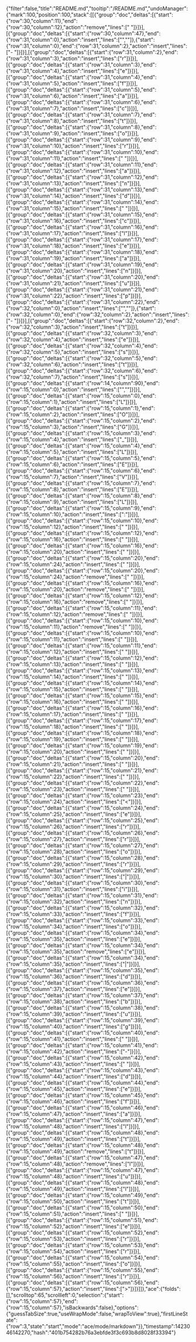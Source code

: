 {"filter":false,"title":"README.md","tooltip":"/README.md","undoManager":{"mark":100,"position":100,"stack":[[{"group":"doc","deltas":[{"start":{"row":30,"column":11},"end":{"row":30,"column":12},"action":"remove","lines":[" "]}]}],[{"group":"doc","deltas":[{"start":{"row":30,"column":47},"end":{"row":31,"column":0},"action":"insert","lines":["",""]},{"start":{"row":31,"column":0},"end":{"row":31,"column":2},"action":"insert","lines":["- "]}]}],[{"group":"doc","deltas":[{"start":{"row":31,"column":2},"end":{"row":31,"column":3},"action":"insert","lines":["r"]}]}],[{"group":"doc","deltas":[{"start":{"row":31,"column":3},"end":{"row":31,"column":4},"action":"insert","lines":["e"]}]}],[{"group":"doc","deltas":[{"start":{"row":31,"column":4},"end":{"row":31,"column":5},"action":"insert","lines":["f"]}]}],[{"group":"doc","deltas":[{"start":{"row":31,"column":5},"end":{"row":31,"column":6},"action":"insert","lines":["a"]}]}],[{"group":"doc","deltas":[{"start":{"row":31,"column":6},"end":{"row":31,"column":7},"action":"insert","lines":["c"]}]}],[{"group":"doc","deltas":[{"start":{"row":31,"column":7},"end":{"row":31,"column":8},"action":"insert","lines":["t"]}]}],[{"group":"doc","deltas":[{"start":{"row":31,"column":8},"end":{"row":31,"column":9},"action":"insert","lines":["o"]}]}],[{"group":"doc","deltas":[{"start":{"row":31,"column":9},"end":{"row":31,"column":10},"action":"insert","lines":["r"]}]}],[{"group":"doc","deltas":[{"start":{"row":31,"column":10},"end":{"row":31,"column":11},"action":"insert","lines":[" "]}]}],[{"group":"doc","deltas":[{"start":{"row":31,"column":11},"end":{"row":31,"column":12},"action":"insert","lines":["a"]}]}],[{"group":"doc","deltas":[{"start":{"row":31,"column":12},"end":{"row":31,"column":13},"action":"insert","lines":["n"]}]}],[{"group":"doc","deltas":[{"start":{"row":31,"column":13},"end":{"row":31,"column":14},"action":"insert","lines":["d"]}]}],[{"group":"doc","deltas":[{"start":{"row":31,"column":14},"end":{"row":31,"column":15},"action":"insert","lines":[" "]}]}],[{"group":"doc","deltas":[{"start":{"row":31,"column":15},"end":{"row":31,"column":16},"action":"insert","lines":["c"]}]}],[{"group":"doc","deltas":[{"start":{"row":31,"column":16},"end":{"row":31,"column":17},"action":"insert","lines":["l"]}]}],[{"group":"doc","deltas":[{"start":{"row":31,"column":17},"end":{"row":31,"column":18},"action":"insert","lines":["e"]}]}],[{"group":"doc","deltas":[{"start":{"row":31,"column":18},"end":{"row":31,"column":19},"action":"insert","lines":["a"]}]}],[{"group":"doc","deltas":[{"start":{"row":31,"column":19},"end":{"row":31,"column":20},"action":"insert","lines":["n"]}]}],[{"group":"doc","deltas":[{"start":{"row":31,"column":20},"end":{"row":31,"column":21},"action":"insert","lines":["u"]}]}],[{"group":"doc","deltas":[{"start":{"row":31,"column":21},"end":{"row":31,"column":22},"action":"insert","lines":["p"]}]}],[{"group":"doc","deltas":[{"start":{"row":31,"column":22},"end":{"row":32,"column":0},"action":"insert","lines":["",""]},{"start":{"row":32,"column":0},"end":{"row":32,"column":2},"action":"insert","lines":["- "]}]}],[{"group":"doc","deltas":[{"start":{"row":32,"column":2},"end":{"row":32,"column":3},"action":"insert","lines":["t"]}]}],[{"group":"doc","deltas":[{"start":{"row":32,"column":3},"end":{"row":32,"column":4},"action":"insert","lines":["e"]}]}],[{"group":"doc","deltas":[{"start":{"row":32,"column":4},"end":{"row":32,"column":5},"action":"insert","lines":["s"]}]}],[{"group":"doc","deltas":[{"start":{"row":32,"column":5},"end":{"row":32,"column":6},"action":"insert","lines":["t"]}]}],[{"group":"doc","deltas":[{"start":{"row":32,"column":6},"end":{"row":32,"column":7},"action":"insert","lines":["s"]}]}],[{"group":"doc","deltas":[{"start":{"row":14,"column":90},"end":{"row":15,"column":0},"action":"insert","lines":["",""]}]}],[{"group":"doc","deltas":[{"start":{"row":15,"column":0},"end":{"row":15,"column":1},"action":"insert","lines":["L"]}]}],[{"group":"doc","deltas":[{"start":{"row":15,"column":1},"end":{"row":15,"column":2},"action":"insert","lines":["O"]}]}],[{"group":"doc","deltas":[{"start":{"row":15,"column":2},"end":{"row":15,"column":3},"action":"insert","lines":["G"]}]}],[{"group":"doc","deltas":[{"start":{"row":15,"column":3},"end":{"row":15,"column":4},"action":"insert","lines":["_"]}]}],[{"group":"doc","deltas":[{"start":{"row":15,"column":4},"end":{"row":15,"column":5},"action":"insert","lines":["L"]}]}],[{"group":"doc","deltas":[{"start":{"row":15,"column":5},"end":{"row":15,"column":6},"action":"insert","lines":["E"]}]}],[{"group":"doc","deltas":[{"start":{"row":15,"column":6},"end":{"row":15,"column":7},"action":"insert","lines":["V"]}]}],[{"group":"doc","deltas":[{"start":{"row":15,"column":7},"end":{"row":15,"column":8},"action":"insert","lines":["E"]}]}],[{"group":"doc","deltas":[{"start":{"row":15,"column":8},"end":{"row":15,"column":9},"action":"insert","lines":["L"]}]}],[{"group":"doc","deltas":[{"start":{"row":15,"column":9},"end":{"row":15,"column":10},"action":"insert","lines":[":"]}]}],[{"group":"doc","deltas":[{"start":{"row":15,"column":10},"end":{"row":15,"column":12},"action":"insert","lines":["  "]}]}],[{"group":"doc","deltas":[{"start":{"row":15,"column":12},"end":{"row":15,"column":16},"action":"insert","lines":["    "]}]}],[{"group":"doc","deltas":[{"start":{"row":15,"column":16},"end":{"row":15,"column":20},"action":"insert","lines":["    "]}]}],[{"group":"doc","deltas":[{"start":{"row":15,"column":20},"end":{"row":15,"column":24},"action":"insert","lines":["    "]}]}],[{"group":"doc","deltas":[{"start":{"row":15,"column":20},"end":{"row":15,"column":24},"action":"remove","lines":["    "]}]}],[{"group":"doc","deltas":[{"start":{"row":15,"column":16},"end":{"row":15,"column":20},"action":"remove","lines":["    "]}]}],[{"group":"doc","deltas":[{"start":{"row":15,"column":12},"end":{"row":15,"column":16},"action":"remove","lines":["    "]}]}],[{"group":"doc","deltas":[{"start":{"row":15,"column":11},"end":{"row":15,"column":12},"action":"remove","lines":[" "]}]}],[{"group":"doc","deltas":[{"start":{"row":15,"column":10},"end":{"row":15,"column":11},"action":"remove","lines":[" "]}]}],[{"group":"doc","deltas":[{"start":{"row":15,"column":10},"end":{"row":15,"column":11},"action":"insert","lines":[" "]}]}],[{"group":"doc","deltas":[{"start":{"row":15,"column":11},"end":{"row":15,"column":12},"action":"insert","lines":[" "]}]}],[{"group":"doc","deltas":[{"start":{"row":15,"column":12},"end":{"row":15,"column":13},"action":"insert","lines":[" "]}]}],[{"group":"doc","deltas":[{"start":{"row":15,"column":13},"end":{"row":15,"column":14},"action":"insert","lines":[" "]}]}],[{"group":"doc","deltas":[{"start":{"row":15,"column":14},"end":{"row":15,"column":15},"action":"insert","lines":[" "]}]}],[{"group":"doc","deltas":[{"start":{"row":15,"column":15},"end":{"row":15,"column":16},"action":"insert","lines":[" "]}]}],[{"group":"doc","deltas":[{"start":{"row":15,"column":16},"end":{"row":15,"column":17},"action":"insert","lines":[" "]}]}],[{"group":"doc","deltas":[{"start":{"row":15,"column":17},"end":{"row":15,"column":18},"action":"insert","lines":[" "]}]}],[{"group":"doc","deltas":[{"start":{"row":15,"column":18},"end":{"row":15,"column":19},"action":"insert","lines":[" "]}]}],[{"group":"doc","deltas":[{"start":{"row":15,"column":19},"end":{"row":15,"column":20},"action":"insert","lines":[" "]}]}],[{"group":"doc","deltas":[{"start":{"row":15,"column":20},"end":{"row":15,"column":21},"action":"insert","lines":[" "]}]}],[{"group":"doc","deltas":[{"start":{"row":15,"column":21},"end":{"row":15,"column":22},"action":"insert","lines":[" "]}]}],[{"group":"doc","deltas":[{"start":{"row":15,"column":22},"end":{"row":15,"column":23},"action":"insert","lines":[" "]}]}],[{"group":"doc","deltas":[{"start":{"row":15,"column":23},"end":{"row":15,"column":24},"action":"insert","lines":["<"]}]}],[{"group":"doc","deltas":[{"start":{"row":15,"column":24},"end":{"row":15,"column":25},"action":"insert","lines":["e"]}]}],[{"group":"doc","deltas":[{"start":{"row":15,"column":25},"end":{"row":15,"column":26},"action":"insert","lines":["r"]}]}],[{"group":"doc","deltas":[{"start":{"row":15,"column":26},"end":{"row":15,"column":27},"action":"insert","lines":["r"]}]}],[{"group":"doc","deltas":[{"start":{"row":15,"column":27},"end":{"row":15,"column":28},"action":"insert","lines":["o"]}]}],[{"group":"doc","deltas":[{"start":{"row":15,"column":28},"end":{"row":15,"column":29},"action":"insert","lines":["r"]}]}],[{"group":"doc","deltas":[{"start":{"row":15,"column":29},"end":{"row":15,"column":30},"action":"insert","lines":["|"]}]}],[{"group":"doc","deltas":[{"start":{"row":15,"column":30},"end":{"row":15,"column":31},"action":"insert","lines":["i"]}]}],[{"group":"doc","deltas":[{"start":{"row":15,"column":31},"end":{"row":15,"column":32},"action":"insert","lines":["n"]}]}],[{"group":"doc","deltas":[{"start":{"row":15,"column":32},"end":{"row":15,"column":33},"action":"insert","lines":["f"]}]}],[{"group":"doc","deltas":[{"start":{"row":15,"column":33},"end":{"row":15,"column":34},"action":"insert","lines":["o"]}]}],[{"group":"doc","deltas":[{"start":{"row":15,"column":34},"end":{"row":15,"column":35},"action":"insert","lines":["e"]}]}],[{"group":"doc","deltas":[{"start":{"row":15,"column":34},"end":{"row":15,"column":35},"action":"remove","lines":["e"]}]}],[{"group":"doc","deltas":[{"start":{"row":15,"column":34},"end":{"row":15,"column":35},"action":"insert","lines":["|"]}]}],[{"group":"doc","deltas":[{"start":{"row":15,"column":35},"end":{"row":15,"column":36},"action":"insert","lines":["d"]}]}],[{"group":"doc","deltas":[{"start":{"row":15,"column":36},"end":{"row":15,"column":37},"action":"insert","lines":["e"]}]}],[{"group":"doc","deltas":[{"start":{"row":15,"column":37},"end":{"row":15,"column":38},"action":"insert","lines":["b"]}]}],[{"group":"doc","deltas":[{"start":{"row":15,"column":38},"end":{"row":15,"column":39},"action":"insert","lines":["u"]}]}],[{"group":"doc","deltas":[{"start":{"row":15,"column":39},"end":{"row":15,"column":40},"action":"insert","lines":["g"]}]}],[{"group":"doc","deltas":[{"start":{"row":15,"column":40},"end":{"row":15,"column":41},"action":"insert","lines":[" "]}]}],[{"group":"doc","deltas":[{"start":{"row":15,"column":41},"end":{"row":15,"column":42},"action":"insert","lines":["-"]}]}],[{"group":"doc","deltas":[{"start":{"row":15,"column":42},"end":{"row":15,"column":43},"action":"insert","lines":[" "]}]}],[{"group":"doc","deltas":[{"start":{"row":15,"column":43},"end":{"row":15,"column":44},"action":"insert","lines":["d"]}]}],[{"group":"doc","deltas":[{"start":{"row":15,"column":44},"end":{"row":15,"column":45},"action":"insert","lines":["e"]}]}],[{"group":"doc","deltas":[{"start":{"row":15,"column":45},"end":{"row":15,"column":46},"action":"insert","lines":["f"]}]}],[{"group":"doc","deltas":[{"start":{"row":15,"column":46},"end":{"row":15,"column":47},"action":"insert","lines":["a"]}]}],[{"group":"doc","deltas":[{"start":{"row":15,"column":47},"end":{"row":15,"column":48},"action":"insert","lines":["l"]}]}],[{"group":"doc","deltas":[{"start":{"row":15,"column":48},"end":{"row":15,"column":49},"action":"insert","lines":["t"]}]}],[{"group":"doc","deltas":[{"start":{"row":15,"column":48},"end":{"row":15,"column":49},"action":"remove","lines":["t"]}]}],[{"group":"doc","deltas":[{"start":{"row":15,"column":47},"end":{"row":15,"column":48},"action":"remove","lines":["l"]}]}],[{"group":"doc","deltas":[{"start":{"row":15,"column":47},"end":{"row":15,"column":48},"action":"insert","lines":["u"]}]}],[{"group":"doc","deltas":[{"start":{"row":15,"column":48},"end":{"row":15,"column":49},"action":"insert","lines":["l"]}]}],[{"group":"doc","deltas":[{"start":{"row":15,"column":49},"end":{"row":15,"column":50},"action":"insert","lines":["t"]}]}],[{"group":"doc","deltas":[{"start":{"row":15,"column":50},"end":{"row":15,"column":51},"action":"insert","lines":[" "]}]}],[{"group":"doc","deltas":[{"start":{"row":15,"column":51},"end":{"row":15,"column":52},"action":"insert","lines":["e"]}]}],[{"group":"doc","deltas":[{"start":{"row":15,"column":52},"end":{"row":15,"column":53},"action":"insert","lines":["r"]}]}],[{"group":"doc","deltas":[{"start":{"row":15,"column":53},"end":{"row":15,"column":54},"action":"insert","lines":["r"]}]}],[{"group":"doc","deltas":[{"start":{"row":15,"column":54},"end":{"row":15,"column":55},"action":"insert","lines":["o"]}]}],[{"group":"doc","deltas":[{"start":{"row":15,"column":55},"end":{"row":15,"column":56},"action":"insert","lines":["r"]}]}],[{"group":"doc","deltas":[{"start":{"row":15,"column":56},"end":{"row":15,"column":57},"action":"insert","lines":[">"]}]}]]},"ace":{"folds":[],"scrolltop":65,"scrollleft":0,"selection":{"start":{"row":15,"column":57},"end":{"row":15,"column":57},"isBackwards":false},"options":{"guessTabSize":true,"useWrapMode":false,"wrapToView":true},"firstLineState":{"row":3,"state":"start","mode":"ace/mode/markdown"}},"timestamp":1423046142270,"hash":"401b754282b76a3ebfde3f3c693b8d8028f33394"}